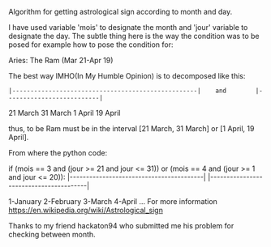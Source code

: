 Algorithm for getting astrological sign according to month and day.

I have used variable 'mois' to designate the month and 'jour' variable to designate the day.
The subtle thing here is the way the condition was to be posed for example how to pose the condition 
for:

Aries: The Ram
(Mar 21-Apr 19)

The best way IMHO(In My Humble Opinion) is to decomposed like this:


    |---------------------------------------------------|    and        |--------------------------|
 21 March                                            31 March           1 April                  19 April
 
 
 thus, to be Ram must be in the interval [21 March, 31 March] or [1 April, 19 April].
 
 From where the python code:
 
 if (mois == 3 and (jour >= 21 and jour <= 31)) or (mois == 4 and (jour >= 1 and jour <= 20)):
    |-----------------------------------------|     |----------------------------------------|

1-January
2-February
3-March
4-April
...
For more information https://en.wikipedia.org/wiki/Astrological_sign 

Thanks to my friend hackaton94 who submitted me his problem for checking between month. 
    
    
    

